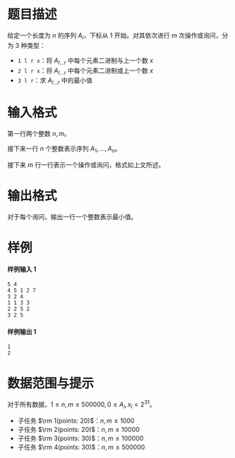 
# 题目描述

给定一个长度为 $n$ 的序列 $A_i$，下标从 $1$ 开始。对其依次进行 $m$ 次操作或询问，分为 $3$ 种类型：

- `1 l r x`：将 $A_{l...r}$ 中每个元素二进制与上一个数 $x$
- `2 l r x`：将 $A_{l...r}$ 中每个元素二进制或上一个数 $x$
- `3 l r`：求 $A_{l...r}$ 中的最小值

# 输入格式

第一行两个整数 $n, m$。

接下来一行 $n$ 个整数表示序列 $A_1, ..., A_n$。

接下来 $m$ 行一行表示一个操作或询问，格式如上文所述。

# 输出格式

对于每个询问，输出一行一个整数表示最小值。

# 样例

#### 样例输入 1
```plain
5 4
4 5 1 2 7
3 2 4
1 1 3 3
2 2 5 2
3 2 5
```

#### 样例输出 1
```plain
1
2
```


# 数据范围与提示

对于所有数据，$1 \leq n, m \leq 500000, 0 \leq A_i, x_i < 2^{31}$。

- 子任务 $\rm 1(points: 20)$：$n, m \leq 1000$
- 子任务 $\rm 2(points: 20)$：$n, m \leq 10000$
- 子任务 $\rm 3(points: 30)$：$n, m \leq 100000$
- 子任务 $\rm 4(points: 30)$：$n, m \leq 500000$

